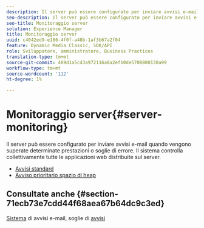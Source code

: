 ```yaml
---
description: Il server può essere configurato per inviare avvisi e-mail quando vengono superate determinate prestazioni o soglie di errore. Il sistema controlla collettivamente tutte le applicazioni web distribuite sul server.
seo-description: Il server può essere configurato per inviare avvisi e-mail quando vengono superate determinate prestazioni o soglie di errore. Il sistema controlla collettivamente tutte le applicazioni web distribuite sul server.
seo-title: Monitoraggio server
solution: Experience Manager
title: Monitoraggio server
uuid: c4042ed9-e186-4f0f-a48b-1af3b67a2f04
feature: Dynamic Media Classic, SDK/API
role: Sviluppatore, amministratore, Business Practices
translation-type: tm+mt
source-git-commit: 469d1a5c43a972116a8a2efb0de5708800130a99
workflow-type: tm+mt
source-wordcount: '112'
ht-degree: 1%

---
```



# Monitoraggio server{#server-monitoring}

Il server può essere configurato per inviare avvisi e-mail quando vengono superate determinate prestazioni o soglie di errore. Il sistema controlla collettivamente tutte le applicazioni web distribuite sul server.

* [Avvisi standard](r-standard-alerts.md)
* [Avviso prioritario spazio di heap](c-heap-space-priority-alert.md)

## Consultate anche {#section-71ecb73e7cdd44f68aea67b64dc9c3ed}

[Sistema](../../../../is-api/image-serving-api-ref/c-configuration-and-administration/c-server-settings/r-monitoring-and-alerting-system.md#reference-4b604b5f8b014ecca89cf55d8ebb2d39) di avvisi e-mail, soglie di  [avvisi](../../../../is-api/image-serving-api-ref/c-configuration-and-administration/c-server-settings/r-alert-thresholds.md#reference-a77d3f92f456419a878bf18782d38922)
